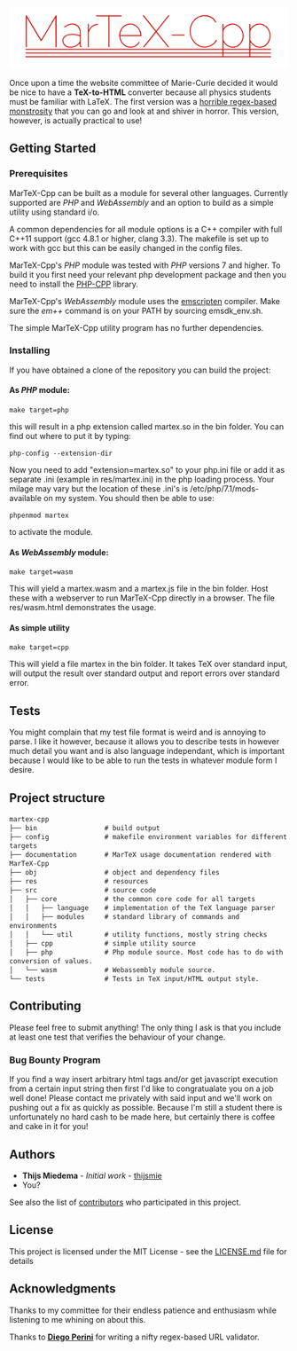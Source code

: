 ![alt text](res/martex-cpp-logo.png "MarTeX-Cpp")

Once upon a time the website committee of Marie-Curie decided it would be nice to have a __TeX-to-HTML__ converter because all physics students must be familiar with LaTeX. The first version was a [horrible regex-based monstrosity](https://github.com/thijsmie/MarTeXPHP) that you can go and look at and shiver in horror. This version, however, is actually practical to use!

## Getting Started

### Prerequisites

MarTeX-Cpp can be built as a module for several other languages. Currently supported are _PHP_ and _WebAssembly_ and an option to build as a simple utility using standard i/o.

A common dependencies for all module options is a C++ compiler with full C++11 support (gcc 4.8.1 or higher, clang 3.3). The makefile is set up to work with gcc but this can be easily changed in the config files.

MarTeX-Cpp's _PHP_ module was tested with _PHP_ versions 7 and higher. To build it you first need your relevant php development package and then you need to install the [PHP-CPP](http://www.php-cpp.com/) library. 

MarTeX-Cpp's _WebAssembly_ module uses the [emscripten](https://kripken.github.io/emscripten-site/) compiler. Make sure the _em++_ command is on your PATH by sourcing emsdk_env.sh.

The simple MarTeX-Cpp utility program has no further dependencies.

### Installing

If you have obtained a clone of the repository you can build the project:

#### As _PHP_ module:
```
make target=php
```
this will result in a php extension called martex.so in the bin folder. You can find out where to put it by typing:
```
php-config --extension-dir
```
Now you need to add "extension=martex.so" to your php.ini file or add it as separate .ini (example in res/martex.ini) in the php loading process. Your milage may vary but the location of these .ini's is /etc/php/7.1/mods-available on my system. You should then be able to use:
```
phpenmod martex
```
to activate the module.

#### As _WebAssembly_ module:
```
make target=wasm
```
This will yield a martex.wasm and a martex.js file in the bin folder. Host these with a webserver to run MarTeX-Cpp directly in a browser. The file res/wasm.html demonstrates the usage.

#### As simple utility
```
make target=cpp
```
This will yield a file martex in the bin folder. It takes TeX over standard input, will output the result over standard output and report errors over standard error.

## Tests

You might complain that my test file format is weird and is annoying to parse. I like it however, because it allows you to describe tests in however much detail you want and is also language independant, which is important because I would like to be able to run the tests in whatever module form I desire. 

## Project structure

```
martex-cpp
├── bin                 # build output
├── config              # makefile environment variables for different targets
├── documentation       # MarTeX usage documentation rendered with MarTeX-Cpp
├── obj                 # object and dependency files
├── res                 # resources
├── src                 # source code
│   ├── core            # the common core code for all targets
│   │   ├── language    # implementation of the TeX language parser
│   │   ├── modules     # standard library of commands and environments
│   │   └── util        # utility functions, mostly string checks
│   ├── cpp             # simple utility source
│   ├── php             # Php module source. Most code has to do with conversion of values.
│   └── wasm            # Webassembly module source.
└── tests               # Tests in TeX input/HTML output style.
```

## Contributing

Please feel free to submit anything! The only thing I ask is that you include at least one test that verifies the behaviour of your change.

### Bug Bounty Program

If you find a way insert arbitrary html tags and/or get javascript execution from a certain input string then first I'd like to congratualate you on a job well done! Please contact me privately with said input and we'll work on pushing out a fix as quickly as possible. Because I'm still a student there is unfortunately no hard cash to be made here, but certainly there is coffee and cake in it for you!

## Authors

* **Thijs Miedema** - *Initial work* - [thijsmie](https://github.com/thijsmie)
* You?

See also the list of [contributors](https://github.com/your/project/contributors) who participated in this project.

## License

This project is licensed under the MIT License - see the [LICENSE.md](LICENSE.md) file for details

## Acknowledgments

Thanks to my committee for their endless patience and enthusiasm while listening to me whining on about this.

Thanks to [**Diego Perini**](http://www.iport.it) for writing a nifty regex-based URL validator.
